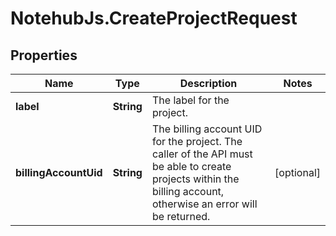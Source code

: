 # NotehubJs.CreateProjectRequest

## Properties

Name | Type | Description | Notes
------------ | ------------- | ------------- | -------------
**label** | **String** | The label for the project. | 
**billingAccountUid** | **String** | The billing account UID for the project. The caller of the API must be able to create projects within the billing account, otherwise an error will be returned.  | [optional] 


